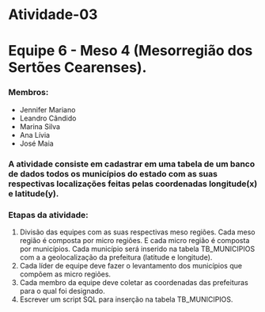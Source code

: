 # Atividade-03
# Equipe 6 - Meso 4 (Mesorregião dos Sertões Cearenses).
### Membros:
- Jennifer Mariano
- Leandro Cândido
- Marina Silva
- Ana Lívia
- José Maia

### A atividade consiste em cadastrar em uma tabela de um banco de dados todos os municípios do estado com as suas respectivas localizações feitas pelas coordenadas longitude(x) e latitude(y).

### Etapas da atividade:
1) Divisão das equipes com as suas respectivas meso regiões. Cada meso região é composta por micro regiões. E cada micro região é composta por municípios. Cada município será inserido na tabela TB_MUNICIPIOS com a a geolocalização da prefeitura (latitude e longitude).
2) Cada líder de equipe deve fazer o levantamento dos municípios que compõem as micro regiões.
3) Cada membro da equipe deve coletar as coordenadas das prefeituras para o qual foi designado. 
4) Escrever um script SQL para inserção na tabela TB_MUNICIPIOS.
